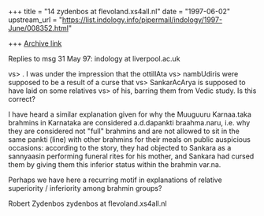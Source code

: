 +++
title = "14 zydenbos at flevoland.xs4all.nl"
date = "1997-06-02"
upstream_url = "https://list.indology.info/pipermail/indology/1997-June/008352.html"

+++
[Archive link](https://list.indology.info/pipermail/indology/1997-June/008352.html)


Replies to msg 31 May 97: indology at liverpool.ac.uk

 vs> . I was under the impression that the ottillAta
 vs> nambUdiris were supposed to be a result of a curse that
 vs> SankarAcArya is supposed to have laid on some relatives
 vs> of his, barring them from Vedic study. Is this correct?

I have heard a similar explanation given for why the Muuguuru Karnaa.taka
brahmins in Karnataka are considered a.d.dapankti braahma.naru, i.e. why they
are considered not "full" brahmins and are not allowed to sit in the same
pankti (line) with other brahmins for their meals on public auspicious
occasions: according to the story, they had objected to Sankara as a sannyaasin
performing funeral rites for his mother, and Sankara had cursed them by giving
them this inferior status within the brahmin var.na.

Perhaps we have here a recurring motif in explanations of relative superiority
/ inferiority among brahmin groups?

Robert Zydenbos
zydenbos at flevoland.xs4all.nl





